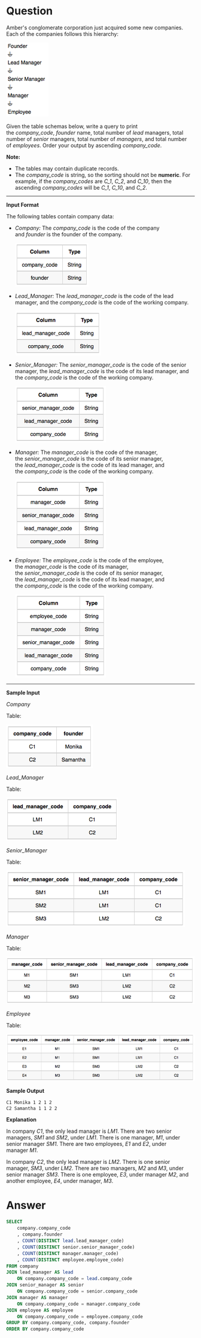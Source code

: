 # Question

Amber's conglomerate corporation just acquired some new companies. Each of the companies follows this hierarchy:

![Untitled](../../../../image/HackerRank/New_Companies/image_0.png)

Given the table schemas below, write a query to print the *company_code*, *founder* name, total number of *lead* managers, total number of *senior* managers, total number of *managers*, and total number of *employees*. Order your output by ascending *company_code*.

**Note:**

- The tables may contain duplicate records.
- The *company_code* is string, so the sorting should not be **numeric**. For example, if the *company_codes* are *C_1*, *C_2*, and *C_10*, then the ascending *company_codes* will be *C_1*, *C_10*, and *C_2*.

---

**Input Format**

The following tables contain company data:

- *Company:* The *company_code* is the code of the company and *founder* is the founder of the company.
    
    ![Untitled](../../../../image/HackerRank/New_Companies/image_1.png)
    
- *Lead_Manager:* The *lead_manager_code* is the code of the lead manager, and the *company_code* is the code of the working company.
    
    ![Untitled](../../../../image/HackerRank/New_Companies/image_2.png)
    
- *Senior_Manager:* The *senior_manager_code* is the code of the senior manager, the *lead_manager_code* is the code of its lead manager, and the *company_code* is the code of the working company.
    
    ![Untitled](../../../../image/HackerRank/New_Companies/image_3.png)
    
- *Manager:* The *manager_code* is the code of the manager, the *senior_manager_code* is the code of its senior manager, the *lead_manager_code* is the code of its lead manager, and the *company_code* is the code of the working company.
    
    ![Untitled](../../../../image/HackerRank/New_Companies/image_4.png)
    
- *Employee:* The *employee_code* is the code of the employee, the *manager_code* is the code of its manager, the *senior_manager_code* is the code of its senior manager, the *lead_manager_code* is the code of its lead manager, and the *company_code* is the code of the working company.
    
    ![Untitled](../../../../image/HackerRank/New_Companies/image_5.png)
    

---

**Sample Input**

*Company*

Table:

![Untitled](../../../../image/HackerRank/New_Companies/image_6.png)

*Lead_Manager*

Table:

![Untitled](../../../../image/HackerRank/New_Companies/image_7.png)

*Senior_Manager*

Table:

![Untitled](../../../../image/HackerRank/New_Companies/image_8.png)

*Manager*

Table:

![Untitled](../../../../image/HackerRank/New_Companies/image_9.png)

*Employee*

Table:

![Untitled](../../../../image/HackerRank/New_Companies/image_10.png)

**Sample Output**

```
C1 Monika 1 2 1 2
C2 Samantha 1 1 2 2
```

**Explanation**

In company *C1*, the only lead manager is *LM1*. There are two senior managers, *SM1* and *SM2*, under *LM1*. There is one manager, *M1*, under senior manager *SM1*. There are two employees, *E1* and *E2*, under manager *M1*.

In company *C2*, the only lead manager is *LM2*. There is one senior manager, *SM3*, under *LM2*. There are two managers, *M2* and *M3*, under senior manager *SM3*. There is one employee, *E3*, under manager *M2*, and another employee, *E4*, under manager, *M3*.

# Answer

```sql
SELECT
    company.company_code
    , company.founder
    , COUNT(DISTINCT lead.lead_manager_code)
    , COUNT(DISTINCT senior.senior_manager_code)
    , COUNT(DISTINCT manager.manager_code)
    , COUNT(DISTINCT employee.employee_code)
FROM company
JOIN lead_manager AS lead
    ON company.company_code = lead.company_code
JOIN senior_manager AS senior
    ON company.company_code = senior.company_code
JOIN manager AS manager
    ON company.company_code = manager.company_code 
JOIN employee AS employee
    ON company.company_code = employee.company_code
GROUP BY company.company_code, company.founder
ORDER BY company.company_code
```